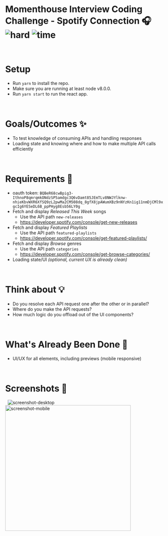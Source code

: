 # Momenthouse Interview Coding Challenge - Spotify Connection 🎧 &nbsp; ![hard](https://img.shields.io/badge/-Hard-red) ![time](https://img.shields.io/badge/%E2%8F%B0-60m-blue) 

&nbsp;
# Setup
-  Run `yarn` to install the repo.
- Make sure you are running at least node v8.0.0.
- Run `yarn start` to run the react app.

&nbsp;
# Goals/Outcomes ✨
- To test knowledge of consuming APIs and handling responses
- Loading state and knowing where and how to make multiple API calls efficiently

&nbsp;
# Requirements 📖
- oauth token: `BQBeR68cwBpig3-IthnoP8qmrqmkONdzSP5amdgc3Q6vDamt85JEmTLv8NWJYlknw-nhieKbvWXR6XfSQ9zL2pwMa2CM508dq_8gfX8jpAWumXBz9nNYzKn1ig11nmDjCMl9xgcIg6YESeDL6B_ppPHyg8Esb56LY0g`
- Fetch and display *Released This Week* songs
  - Use the API path `new-releases`
  - https://developer.spotify.com/console/get-new-releases
- Fetch and display *Featured Playlists*
  - Use the API path `featured-playlists`
  - https://developer.spotify.com/console/get-featured-playlists/
- Fetch and display *Browse* genres
  - Use the API path `categories`
  - https://developer.spotify.com/console/get-browse-categories/
- Loading state/UI *(optional, current UX is already clean)*

&nbsp;
# Think about 💡
- Do you resolve each API request one after the other or in parallel?
- Where do you make the API requests?
- How much logic do you offload out of the UI components?

&nbsp;
# What's Already Been Done 🏁
- UI/UX for all elements, including previews (mobile responsive)

&nbsp;
# Screenshots 🌄
&nbsp;
![screenshot-desktop](https://puu.sh/GwPLE/3be580156a.png)
<img alt="screenshot-mobile" width=400 src="https://puu.sh/GwPLS/0bcb566d23.png" />
